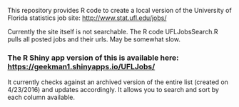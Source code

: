 
This repository provides R code to create a local version of the University of Florida statistics job site: http://www.stat.ufl.edu/jobs/

Currently the site itself is not searchable. The R code UFLJobsSearch.R pulls all posted jobs and their urls. May be somewhat slow.

### The R Shiny app version of this is available here: https://geekman1.shinyapps.io/UFLJobs/

It currently checks against an archived version of the entire list (created on 4/23/2016) and updates accordingly. It allows you to search and sort by each column available.